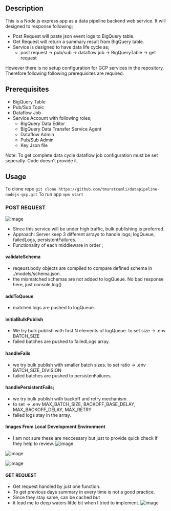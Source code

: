## Description
This is a Node.js express app as a data pipeline backend web service. It will designed to response following;
 - Post Request will paste json event logs to BigQuery table.
 - Get Request will return a summary result from BigQuery table.
 - Service is designed to have data life cycle as;
   - post request -> pub/sub -> dataflow job -> BigQueryTable -> get request

However there is no setup configuration for GCP services in the repository. Therefore following following prerequisites are required.

## Prerequisites
 - BigQuery Table
 - Pub/Sub Topic
 - Dataflow Job
 - Service Account with following roles;
   - BigQuery Data Editor
   - BigQuery Data Transfer Service Agent
   - Dataflow Admin
   - Pub/Sub Admin
   - Key Json file

Note: To get complete data cycle dataflow job configuration must be set seperatly. Code doesn't provide it. 

## Usage 
To clone repo 
`git clone https://github.com/tmuratcamli/datapipeline-nodejs-gcp.git`
To run app 
`npm start`

### POST REQUEST 
![image](https://github.com/user-attachments/assets/663eec59-9fc2-4c7d-916a-54d90bbe3feb)
- Since this service will be under high traffic, bulk publishing is preferred. 
- Approach: Server keep 3 different arrays to handle logs; logQueue, failedLogs, persistentFailures. 
- Functionality of each middleware in order ;

#### validateSchema
- reqeust.body objects are compiled to compare defined schema in ./models/schema.json.
- the mismatched schemas are not added to logQueue. No bad response here, just console.log() 
#### addToQueue
 - matched logs are pushed to logQueue.
#### initialBulkPublish
 - We try bulk publish with first N elements of logQueue. to set size -> .env BATCH_SIZE 
 - failed batches are pushed to failedLogs array.
#### handleFails
 - we try bulk publish with smaller batch sizes. to set ratio -> .env BATCH_SIZE_DIVISION  
 - failed batches are pushed to persistenFailures.
#### handlePersistentFails;
 - we try bulk publish with backoff and retry mechanism.
 - to set -> .env MAX_BATCH_SIZE, BACKOFF_BASE_DELAY, MAX_BACKOFF_DELAY, MAX_RETRY
 - failed logs stay in the array.

#### Images From Local Development Environment 
- I am not sure these are neccessary but just to provide quick check if they help to review. 
![image](https://github.com/user-attachments/assets/ffd9af8e-769f-4ade-a050-ad1dd8db9b7b) 

![image](https://github.com/user-attachments/assets/67b55c88-57d6-458e-a595-ab6574e52d5a)

![image](https://github.com/user-attachments/assets/ac760c4b-e951-4ed0-a102-61d04e5f3d57)


#### GET REQUEST
 - Get request handled by just one function.
 - To get previous days summary in every time is not a good practice.
 - Since they stay same, can be cached but
 - it lead me to deep waters little bit when I tried to implement.
![image](https://github.com/user-attachments/assets/2a683148-21f7-4cef-ab44-2e7137a48aa9)



